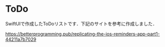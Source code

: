 # ToDo
SwiftUIで作成したToDoリストです．下記のサイトを参考に作成しました．

https://betterprogramming.pub/replicating-the-ios-reminders-app-part1-44211a7b7029
